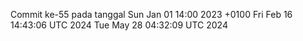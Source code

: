 Commit ke-55 pada tanggal Sun Jan 01 14:00 2023 +0100
Fri Feb 16 14:43:06 UTC 2024
Tue May 28 04:32:09 UTC 2024
